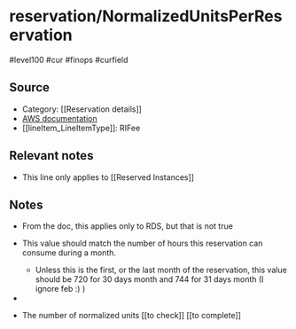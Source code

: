 #  reservation/NormalizedUnitsPerReservation

#level100 #cur #finops #curfield

## Source
- Category: [[Reservation details]]
- [AWS documentation](https://docs.aws.amazon.com/cur/latest/userguide/reservation-columns.html#r-N)
- [[lineItem_LineItemType]]: RIFee

## Relevant notes
- This line only applies to  [[Reserved Instances]]


## Notes
- From the doc, this applies only to RDS, but that is not true
- This value should match the number of hours this reservation can consume during a month.
	- Unless this is the first, or the last month of the reservation, this value should be 720 for 30 days month and 744 for 31 days month (I ignore feb :) )

- 
- The number of normalized units  [[to check]] [[to complete]]
